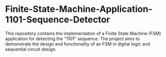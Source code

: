 # Finite-State-Machine-Application-1101-Sequence-Detector
This repository contains the implementation of a Finite State Machine (FSM) application for detecting the "1101" sequence. The project aims to demonstrate the design and functionality of an FSM in digital logic and sequential circuit design.
